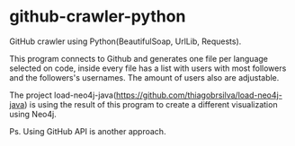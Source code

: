 # github-crawler-python

GitHub crawler using Python(BeautifulSoap, UrlLib, Requests).

This program connects to Github and generates one file per language selected on code, inside every file has a list with users with most followers and the followers's usernames. The amount of users also are adjustable.

The project load-neo4j-java(https://github.com/thiagobrsilva/load-neo4j-java) is using the result of this program to create a different visualization using Neo4j.

Ps. Using GitHub API is another approach.

